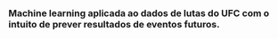 ### Machine learning aplicada ao dados de lutas do UFC com o intuito de prever resultados de eventos futuros.
